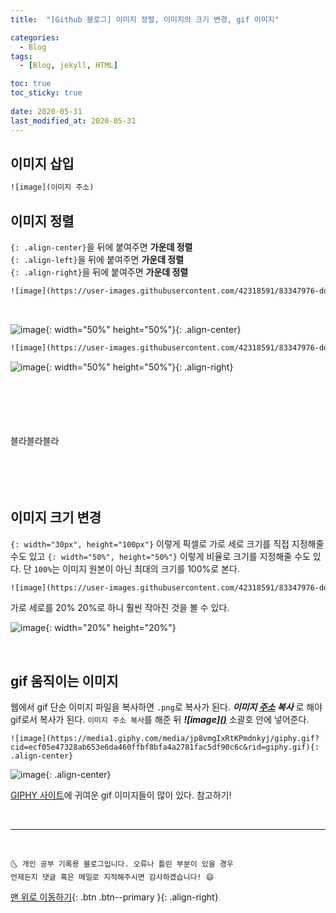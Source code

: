 ```yaml
---
title:  "[Github 블로그] 이미지 정렬, 이미지의 크기 변경, gif 이미지" 

categories:
  - Blog
tags:
  - [Blog, jekyll, HTML]

toc: true
toc_sticky: true
 
date: 2020-05-31
last_modified_at: 2020-05-31
---
```


## 이미지 삽입
```html
![image](이미지 주소)
```

## 이미지 정렬
`{: .align-center}`을 뒤에 붙여주면 **가운데 정렬**  
`{: .align-left}`을 뒤에 붙여주면 **가운데 정렬**  
`{: .align-right}`을 뒤에 붙여주면 **가운데 정렬**  

```html
![image](https://user-images.githubusercontent.com/42318591/83347976-dd69a700-a363-11ea-8e3f-4ca56ce20a87.png){: .align-center}
```
<br>

![image](https://user-images.githubusercontent.com/42318591/83347976-dd69a700-a363-11ea-8e3f-4ca56ce20a87.png){: width="50%" height="50%"}{: .align-center}

```html
![image](https://user-images.githubusercontent.com/42318591/83347976-dd69a700-a363-11ea-8e3f-4ca56ce20a87.png){: .align-right}
```
![image](https://user-images.githubusercontent.com/42318591/83347976-dd69a700-a363-11ea-8e3f-4ca56ce20a87.png){: width="50%" height="50%"}{: .align-right}

<br><br><Br><br><br>블라블라블라<br><br><br><br><br>

## 이미지 크기 변경

`{: width="30px", height="100px"}` 이렇게 픽셀로 가로 세로 크기를 직접 지정해줄 수도 있고 `{: width="50%", height="50%"}` 이렇게 비율로 크기를 지정해줄 수도 있다. 단 `100%`는 이미지 원본이 아닌 최대의 크기를 100%로 본다. 

```html
![image](https://user-images.githubusercontent.com/42318591/83347976-dd69a700-a363-11ea-8e3f-4ca56ce20a87.png){: width="20%" height="20%"}
```
가로 세로를 20% 20%로 하니 훨씬 작아진 것을 볼 수 있다. 

![image](https://user-images.githubusercontent.com/42318591/83347976-dd69a700-a363-11ea-8e3f-4ca56ce20a87.png){: width="20%" height="20%"}

<br>

## gif 움직이는 이미지

웹에서 gif 단순 이미지 파일을 복사하면 `.png`로 복사가 된다. ***이미지 <u>주소</u> 복사*** 로 해야 gif로서 복사가 된다. `이미지 주소 복사`를 해준 뒤 ***![image]<u>()</u>*** 소괄호 안에 넣어준다. 

```
![image](https://media1.giphy.com/media/jp8vmgIxRtKPmdnkyj/giphy.gif?cid=ecf05e47328ab653e6da460ffbf8bfa4a2781fac5df90c6c&rid=giphy.gif){: .align-center}
```

![image](https://media1.giphy.com/media/jp8vmgIxRtKPmdnkyj/giphy.gif?cid=ecf05e47328ab653e6da460ffbf8bfa4a2781fac5df90c6c&rid=giphy.gif){: .align-center}

[GIPHY 사이트](https://giphy.com/)에 귀여운 gif 이미지들이 많이 있다. 참고하기!

<br>

***
<br>

    🌜 개인 공부 기록용 블로그입니다. 오류나 틀린 부분이 있을 경우 
    언제든지 댓글 혹은 메일로 지적해주시면 감사하겠습니다! 😄

[맨 위로 이동하기](#){: .btn .btn--primary }{: .align-right}